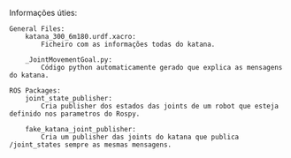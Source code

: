 Informações úties:

    General Files:
        katana_300_6m180.urdf.xacro:
            Ficheiro com as informações todas do katana.
            
        _JointMovementGoal.py:
            Código python automaticamente gerado que explica as mensagens do katana.

    ROS Packages:
        joint_state_publisher:
            Cria publisher dos estados das joints de um robot que esteja definido nos parametros do Rospy.

        fake_katana_joint_publisher:
            Cria um publisher das joints do katana que publica /joint_states sempre as mesmas mensagens.
